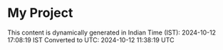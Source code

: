 # My Project

This content is dynamically generated in Indian Time (IST): 2024-10-12 17:08:19 IST
Converted to UTC: 2024-10-12 11:38:19 UTC
